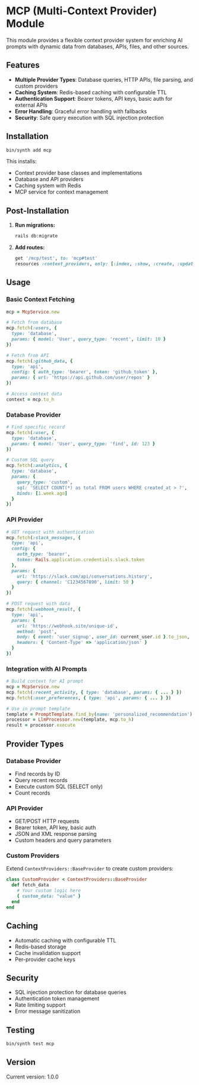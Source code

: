# MCP (Multi-Context Provider) Module

This module provides a flexible context provider system for enriching AI prompts with dynamic data from databases, APIs, files, and other sources.

## Features

- **Multiple Provider Types**: Database queries, HTTP APIs, file parsing, and custom providers
- **Caching System**: Redis-based caching with configurable TTL
- **Authentication Support**: Bearer tokens, API keys, basic auth for external APIs
- **Error Handling**: Graceful error handling with fallbacks
- **Security**: Safe query execution with SQL injection protection

## Installation

```bash
bin/synth add mcp
```

This installs:
- Context provider base classes and implementations
- Database and API providers
- Caching system with Redis
- MCP service for context management

## Post-Installation

1. **Run migrations:**
   ```bash
   rails db:migrate
   ```

2. **Add routes:**
   ```ruby
   get '/mcp/test', to: 'mcp#test'
   resources :context_providers, only: [:index, :show, :create, :update, :destroy]
   ```

## Usage

### Basic Context Fetching
```ruby
mcp = McpService.new

# Fetch from database
mcp.fetch(:users, {
  type: 'database',
  params: { model: 'User', query_type: 'recent', limit: 10 }
})

# Fetch from API
mcp.fetch(:github_data, {
  type: 'api',
  config: { auth_type: 'bearer', token: 'github_token' },
  params: { url: 'https://api.github.com/user/repos' }
})

# Access context data
context = mcp.to_h
```

### Database Provider
```ruby
# Find specific record
mcp.fetch(:user, {
  type: 'database',
  params: { model: 'User', query_type: 'find', id: 123 }
})

# Custom SQL query
mcp.fetch(:analytics, {
  type: 'database',
  params: { 
    query_type: 'custom',
    sql: 'SELECT COUNT(*) as total FROM users WHERE created_at > ?',
    binds: [1.week.ago]
  }
})
```

### API Provider
```ruby
# GET request with authentication
mcp.fetch(:slack_messages, {
  type: 'api',
  config: {
    auth_type: 'bearer',
    token: Rails.application.credentials.slack.token
  },
  params: {
    url: 'https://slack.com/api/conversations.history',
    query: { channel: 'C1234567890', limit: 50 }
  }
})

# POST request with data
mcp.fetch(:webhook_result, {
  type: 'api',
  params: {
    url: 'https://webhook.site/unique-id',
    method: 'post',
    body: { event: 'user_signup', user_id: current_user.id }.to_json,
    headers: { 'Content-Type' => 'application/json' }
  }
})
```

### Integration with AI Prompts
```ruby
# Build context for AI prompt
mcp = McpService.new
mcp.fetch(:recent_activity, { type: 'database', params: { ... } })
mcp.fetch(:user_preferences, { type: 'api', params: { ... } })

# Use in prompt template
template = PromptTemplate.find_by(name: 'personalized_recommendation')
processor = LlmProcessor.new(template, mcp.to_h)
result = processor.execute
```

## Provider Types

### Database Provider
- Find records by ID
- Query recent records
- Execute custom SQL (SELECT only)
- Count records

### API Provider  
- GET/POST HTTP requests
- Bearer token, API key, basic auth
- JSON and XML response parsing
- Custom headers and query parameters

### Custom Providers
Extend `ContextProviders::BaseProvider` to create custom providers:

```ruby
class CustomProvider < ContextProviders::BaseProvider
  def fetch_data
    # Your custom logic here
    { custom_data: "value" }
  end
end
```

## Caching

- Automatic caching with configurable TTL
- Redis-based storage
- Cache invalidation support
- Per-provider cache keys

## Security

- SQL injection protection for database queries
- Authentication token management
- Rate limiting support
- Error message sanitization

## Testing

```bash
bin/synth test mcp
```

## Version

Current version: 1.0.0